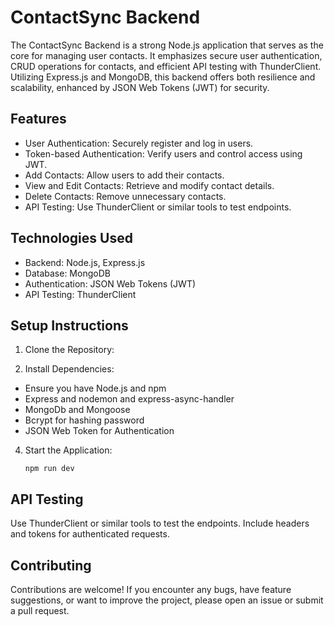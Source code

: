 # ContactSync Backend

The ContactSync Backend is a strong Node.js application that serves as the core for managing user contacts. It emphasizes secure user authentication, CRUD operations for contacts, and efficient API testing with ThunderClient. Utilizing Express.js and MongoDB, this backend offers both resilience and scalability, enhanced by JSON Web Tokens (JWT) for security.

## Features

- User Authentication: Securely register and log in users.
- Token-based Authentication: Verify users and control access using JWT.
- Add Contacts: Allow users to add their contacts.
- View and Edit Contacts: Retrieve and modify contact details.
- Delete Contacts: Remove unnecessary contacts.
- API Testing: Use ThunderClient or similar tools to test endpoints.

## Technologies Used

- Backend: Node.js, Express.js
- Database: MongoDB
- Authentication: JSON Web Tokens (JWT)
- API Testing: ThunderClient

## Setup Instructions

1. Clone the Repository:

2. Install Dependencies:
- Ensure you have Node.js and npm
- Express and nodemon and express-async-handler
- MongoDb and Mongoose
- Bcrypt for hashing password
- JSON Web Token for Authentication

4. Start the Application:

   ```
   npm run dev
   ```
   

## API Testing

Use ThunderClient or similar tools to test the endpoints. Include headers and tokens for authenticated requests.

## Contributing

Contributions are welcome! If you encounter any bugs, have feature suggestions, or want to improve the project, please open an issue or submit a pull request.


